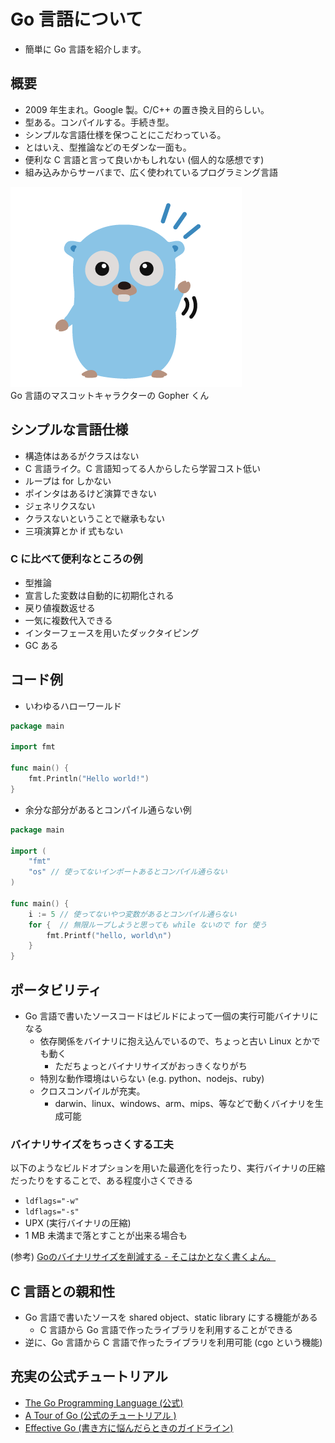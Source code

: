 # Go 言語について

* 簡単に Go 言語を紹介します。

## 概要

* 2009 年生まれ。Google 製。C/C++ の置き換え目的らしい。
* 型ある。コンパイルする。手続き型。
* シンプルな言語仕様を保つことにこだわっている。
* とはいえ、型推論などのモダンな一面も。
* 便利な C 言語と言って良いかもしれない (個人的な感想です)
* 組み込みからサーバまで、広く使われているプログラミング言語

![gopher](./assets/images/01.png)  
Go 言語のマスコットキャラクターの Gopher くん

## シンプルな言語仕様

* 構造体はあるがクラスはない
* C 言語ライク。C 言語知ってる人からしたら学習コスト低い
* ループは for しかない
* ポインタはあるけど演算できない
* ジェネリクスない
* クラスないということで継承もない
* 三項演算とか if 式もない

### C に比べて便利なところの例

* 型推論
* 宣言した変数は自動的に初期化される
* 戻り値複数返せる
* 一気に複数代入できる
* インターフェースを用いたダックタイピング
* GC ある

## コード例

* いわゆるハローワールド

```go
package main

import fmt

func main() {
    fmt.Println("Hello world!")
}
```

* 余分な部分があるとコンパイル通らない例

```go
package main

import (
    "fmt"
    "os" // 使ってないインポートあるとコンパイル通らない
)

func main() {
    i := 5 // 使ってないやつ変数があるとコンパイル通らない
    for {  // 無限ループしようと思っても while ないので for 使う
        fmt.Printf("hello, world\n")
    }
}
```

## ポータビリティ

* Go 言語で書いたソースコードはビルドによって一個の実行可能バイナリになる
  * 依存関係をバイナリに抱え込んでいるので、ちょっと古い Linux とかでも動く
    * ただちょっとバイナリサイズがおっきくなりがち
  * 特別な動作環境はいらない (e.g. python、nodejs、ruby)
  * クロスコンパイルが充実。
    * darwin、linux、windows、arm、mips、等などで動くバイナリを生成可能

### バイナリサイズをちっさくする工夫

以下のようなビルドオプションを用いた最適化を行ったり、実行バイナリの圧縮だったりをすることで、ある程度小さくできる

* `ldflags="-w"`
* `ldflags="-s"`
* UPX (実行バイナリの圧縮)
* 1 MB 未満まで落とすことが出来る場合も

(参考) [Goのバイナリサイズを削減する - そこはかとなく書くよん。](http://tdoc.info/blog/2016/03/01/go_diet.html)

## C 言語との親和性

* Go 言語で書いたソースを shared object、static library にする機能がある
  * C 言語から Go 言語で作ったライブラリを利用することができる
* 逆に、Go 言語から C 言語で作ったライブラリを利用可能 (cgo という機能)

## 充実の公式チュートリアル

* [The Go Programming Language (公式)](https://golang.org/)
* [A Tour of Go (公式のチュートリアル )](https://go-tour-jp.appspot.com/welcome/1)
* [Effective Go (書き方に悩んだらときのガイドライン)](https://golang.org/doc/effective_go.html)


